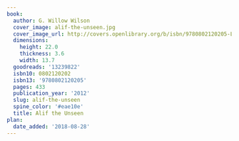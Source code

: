 ```yaml
---
book:
  author: G. Willow Wilson
  cover_image: alif-the-unseen.jpg
  cover_image_url: http://covers.openlibrary.org/b/isbn/9780802120205-L.jpg
  dimensions:
    height: 22.0
    thickness: 3.6
    width: 13.7
  goodreads: '13239822'
  isbn10: 0802120202
  isbn13: '9780802120205'
  pages: 433
  publication_year: '2012'
  slug: alif-the-unseen
  spine_color: '#eae10e'
  title: Alif the Unseen
plan:
  date_added: '2018-08-28'
---
```

